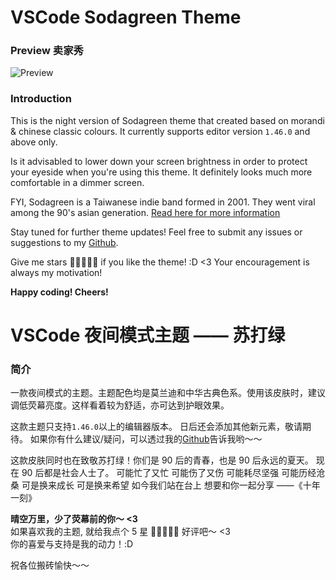 # VSCode Sodagreen Theme

### Preview 卖家秀

![Preview]()

### Introduction

This is the night version of Sodagreen theme that created based on morandi & chinese classic colours. It currently supports editor version `1.46.0` and above only.

Is it advisabled to lower down your screen brightness in order to protect your eyeside when you're using this theme. It definitely looks much more comfortable in a dimmer screen.

FYI, Sodagreen is a Taiwanese indie band formed in 2001. They went viral among the 90's asian generation. [Read here for more information](https://en.wikipedia.org/wiki/Sodagreen)

Stay tuned for further theme updates!
Feel free to submit any issues or suggestions to my [Github](https://github.com/ayako02/vscode-sodagreen-night-theme/issues).

Give me stars 🌟🌟🌟🌟🌟 if you like the theme! :D <3
Your encouragement is always my motivation!

**Happy coding! Cheers!**

# VSCode 夜间模式主题 —— 苏打绿

### 简介

一款夜间模式的主题。主题配色均是莫兰迪和中华古典色系。使用该皮肤时，建议调低荧幕亮度。这样看着较为舒适，亦可达到护眼效果。<br/>

这款主题只支持`1.46.0`以上的编辑器版本。
日后还会添加其他新元素，敬请期待。
如果你有什么建议/疑问，可以透过我的[Github](https://github.com/ayako02/vscode-sodagreen-night-theme)告诉我哟～～

这款皮肤同时也在致敬苏打绿！你们是 90 后的青春，也是 90 后永远的夏天。
现在 90 后都是社会人士了。
可能忙了又忙 可能伤了又伤
可能耗尽坚强 可能历经沧桑
可是换来成长 可是换来希望
如今我们站在台上 想要和你一起分享
——《十年一刻》

**晴空万里，少了荧幕前的你～ <3 <br/>**
如果喜欢我的主题, 就给我点个 5 星 🌟🌟🌟🌟🌟 好评吧～ <3 <br/>
你的喜爱与支持是我的动力！:D <br/>

祝各位搬砖愉快～～
